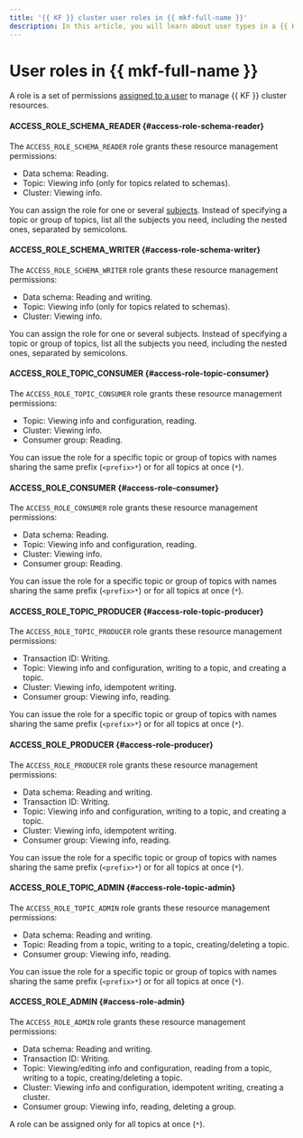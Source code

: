 ```yaml
---
title: '{{ KF }} cluster user roles in {{ mkf-full-name }}'
description: In this article, you will learn about user types in a {{ KF }} cluster.
---
```


# User roles in {{ mkf-full-name }}

A role is a set of permissions [assigned to a user](../operations/cluster-accounts.md#grant-permission) to manage {{ KF }} cluster resources.

#### ACCESS_ROLE_SCHEMA_READER {#access-role-schema-reader}

The `ACCESS_ROLE_SCHEMA_READER` role grants these resource management permissions:
* Data schema: Reading.
* Topic: Viewing info (only for topics related to schemas).
* Cluster: Viewing info.

You can assign the role for one or several [subjects](managed-schema-registry.md#subjects). Instead of specifying a topic or group of topics, list all the subjects you need, including the nested ones, separated by semicolons.

#### ACCESS_ROLE_SCHEMA_WRITER {#access-role-schema-writer}

The `ACCESS_ROLE_SCHEMA_WRITER` role grants these resource management permissions:
* Data schema: Reading and writing.
* Topic: Viewing info (only for topics related to schemas).
* Cluster: Viewing info.

You can assign the role for one or several subjects. Instead of specifying a topic or group of topics, list all the subjects you need, including the nested ones, separated by semicolons.

#### ACCESS_ROLE_TOPIC_CONSUMER {#access-role-topic-consumer}

The `ACCESS_ROLE_TOPIC_CONSUMER` role grants these resource management permissions:
* Topic: Viewing info and configuration, reading.
* Cluster: Viewing info.
* Consumer group: Reading.

You can issue the role for a specific topic or group of topics with names sharing the same prefix (`<prefix>*`) or for all topics at once (`*`).

#### ACCESS_ROLE_CONSUMER {#access-role-consumer}

The `ACCESS_ROLE_CONSUMER` role grants these resource management permissions:
* Data schema: Reading.
* Topic: Viewing info and configuration, reading.
* Cluster: Viewing info.
* Consumer group: Reading.

You can issue the role for a specific topic or group of topics with names sharing the same prefix (`<prefix>*`) or for all topics at once (`*`).

#### ACCESS_ROLE_TOPIC_PRODUCER {#access-role-topic-producer}

The `ACCESS_ROLE_TOPIC_PRODUCER` role grants these resource management permissions:
* Transaction ID: Writing.
* Topic: Viewing info and configuration, writing to a topic, and creating a topic.
* Cluster: Viewing info, idempotent writing.
* Consumer group: Viewing info, reading.

You can issue the role for a specific topic or group of topics with names sharing the same prefix (`<prefix>*`) or for all topics at once (`*`).

#### ACCESS_ROLE_PRODUCER {#access-role-producer}

The `ACCESS_ROLE_PRODUCER` role grants these resource management permissions:
* Data schema: Reading and writing.
* Transaction ID: Writing.
* Topic: Viewing info and configuration, writing to a topic, and creating a topic.
* Cluster: Viewing info, idempotent writing.
* Consumer group: Viewing info, reading.

You can issue the role for a specific topic or group of topics with names sharing the same prefix (`<prefix>*`) or for all topics at once (`*`).

#### ACCESS_ROLE_TOPIC_ADMIN {#access-role-topic-admin}

The `ACCESS_ROLE_TOPIC_ADMIN` role grants these resource management permissions:
* Data schema: Reading and writing.
* Topic: Reading from a topic, writing to a topic, creating/deleting a topic.
* Consumer group: Viewing info, reading.

You can issue the role for a specific topic or group of topics with names sharing the same prefix (`<prefix>*`) or for all topics at once (`*`).

#### ACCESS_ROLE_ADMIN {#access-role-admin}

The `ACCESS_ROLE_ADMIN` role grants these resource management permissions:
* Data schema: Reading and writing.
* Transaction ID: Writing.
* Topic: Viewing/editing info and configuration, reading from a topic, writing to a topic, creating/deleting a topic.
* Cluster: Viewing info and configuration, idempotent writing, creating a cluster.
* Consumer group: Viewing info, reading, deleting a group.

A role can be assigned only for all topics at once (`*`).
